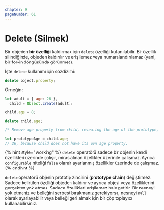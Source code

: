 ```yaml
---
chapter: 9
pageNumber: 61
---
```


# Delete (Silmek)

Bir objeden **bir özelliği** kaldırmak için `delete` özelliği kullanılabilir. Bir özellik silindiğinde, objeden kaldırılır ve erişilemez veya numaralandırılamaz (yani, bir for-in döngüsünde görünmez).

İşte `delete` kullanımı için sözdizimi:

```javascript
delete object.property;
```

Örneğin:

```javascript
let adult = { age: 26 },
  child = Object.create(adult);

child.age = 8;

delete child.age;

/* Remove age property from child, revealing the age of the prototype, because then it is not overriden. */

let prototypeAge = child.age;
// 26, because child does not have its own age property.
```

{% hint style="working" %}
`delete` operatörü sadece bir objenin kendi özellikleri üzerinde çalışır, miras alınan özellikler üzerinde çalışmaz. Ayrıca `configurable` niteliği `false` olarak ayarlanmış özellikler üzerinde de çalışmaz.
{% endhint %}

`delete`operatörü objenin prototip zincirini (**prototype chain**) değiştirmez. Sadece belirtilen özelliği objeden kaldırır ve ayrıca objeyi veya özelliklerini gerçekten yok etmez. Sadece özellikleri erişilemez hale getirir. Bir nesneyi yok etmeniz ve belleğini serbest bırakmanız gerekiyorsa, nesneyi `null` olarak ayarlayabilir veya belleği geri almak için bir çöp toplayıcı kullanabilirsiniz.
